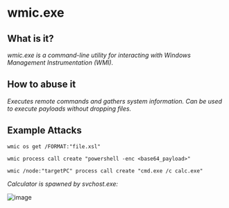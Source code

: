 # wmic.exe
## What is it?
*wmic.exe is a command-line utility for interacting with Windows Management Instrumentation (WMI).*

## How to abuse it
*Executes remote commands and gathers system information.*
*Can be used to execute payloads without dropping files.*

## Example Attacks
```
wmic os get /FORMAT:"file.xsl"

wmic process call create "powershell -enc <base64_payload>"

wmic /node:"targetPC" process call create "cmd.exe /c calc.exe"
```
*Calculator is spawned by svchost.exe:*

![image](https://github.com/user-attachments/assets/9be8f30e-5e05-42e4-a813-a53fb1fc436a)
